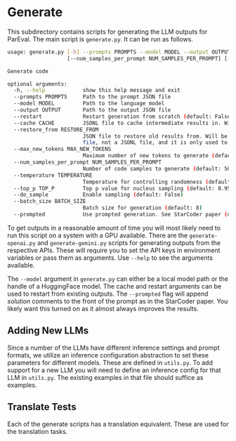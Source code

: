 # Generate

This subdirectory contains scripts for generating the LLM outputs for ParEval.
The main script is `generate.py`. It can be run as follows.

```sh
usage: generate.py [-h] --prompts PROMPTS --model MODEL --output OUTPUT [--restart] [--cache CACHE] [--restore_from RESTORE_FROM] [--max_new_tokens MAX_NEW_TOKENS]
                   [--num_samples_per_prompt NUM_SAMPLES_PER_PROMPT] [--temperature TEMPERATURE] [--top_p TOP_P] [--do_sample] [--batch_size BATCH_SIZE] [--prompted]

Generate code

optional arguments:
  -h, --help            show this help message and exit
  --prompts PROMPTS     Path to the prompt JSON file
  --model MODEL         Path to the language model
  --output OUTPUT       Path to the output JSON file
  --restart             Restart generation from scratch (default: False)
  --cache CACHE         JSONL file to cache intermediate results in. Will be restored from if it already exists and --restart is not specified
  --restore_from RESTORE_FROM
                        JSON file to restore old results from. Will be restored from if it already exists and --restart is not specified. Is different from --cache in that it is a JSON
                        file, not a JSONL file, and it is only used to restore old results where the prompt is equivalent. Cached results are prioritized over restored results.
  --max_new_tokens MAX_NEW_TOKENS
                        Maximum number of new tokens to generate (default: 1024)
  --num_samples_per_prompt NUM_SAMPLES_PER_PROMPT
                        Number of code samples to generate (default: 50)
  --temperature TEMPERATURE
                        Temperature for controlling randomness (default: 0.2)
  --top_p TOP_P         Top p value for nucleus sampling (default: 0.95)
  --do_sample           Enable sampling (default: False)
  --batch_size BATCH_SIZE
                        Batch size for generation (default: 8)
  --prompted            Use prompted generation. See StarCoder paper (default: False)
```

To get outputs in a reasonable amount of time you will most likely need to run
this script on a system with a GPU available. There are the `generate-openai.py`
and `generate-gemini.py` scripts for generating outputs from the respective
APIs. These will require you to set the API keys in environment variables or
pass them as arguments. Use `--help` to see the arguments available.

The `--model` argument in `generate.py` can either be a local model path or the
handle of a HuggingFace model. The cache and restart arguments can be used to
restart from existing outputs. The `--prompted` flag will append _solution_
comments to the front of the prompt as in the StarCoder paper. You likely want
this turned on as it almost always improves the results.

## Adding New LLMs

Since a number of the LLMs have different inference settings and prompt formats,
we utilize an inference configuration abstraction to set these parameters for
different models. These are defined in `utils.py`. To add support for a new LLM
you will need to define an inference config for that LLM in `utils.py`. The
existing examples in that file should suffice as examples.

## Translate Tests

Each of the generate scripts has a translation equivalent. These are used for
the translation tasks.